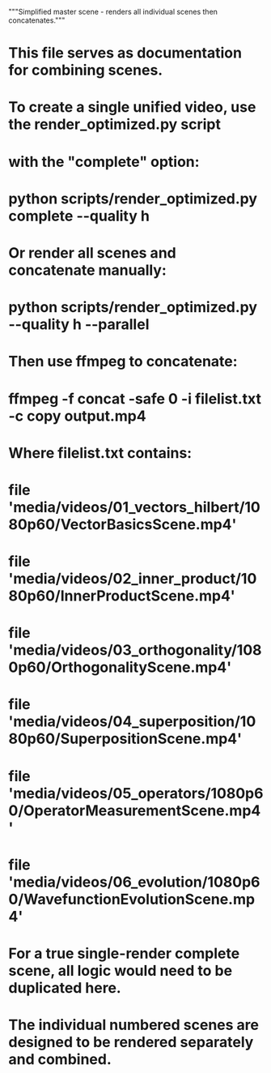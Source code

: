 """Simplified master scene - renders all individual scenes then concatenates."""

# This file serves as documentation for combining scenes.
# To create a single unified video, use the render_optimized.py script
# with the "complete" option:
#
# python scripts/render_optimized.py complete --quality h
#
# Or render all scenes and concatenate manually:
#
# python scripts/render_optimized.py --quality h --parallel
# 
# Then use ffmpeg to concatenate:
# ffmpeg -f concat -safe 0 -i filelist.txt -c copy output.mp4
#
# Where filelist.txt contains:
# file 'media/videos/01_vectors_hilbert/1080p60/VectorBasicsScene.mp4'
# file 'media/videos/02_inner_product/1080p60/InnerProductScene.mp4'
# file 'media/videos/03_orthogonality/1080p60/OrthogonalityScene.mp4'
# file 'media/videos/04_superposition/1080p60/SuperpositionScene.mp4'
# file 'media/videos/05_operators/1080p60/OperatorMeasurementScene.mp4'
# file 'media/videos/06_evolution/1080p60/WavefunctionEvolutionScene.mp4'

# For a true single-render complete scene, all logic would need to be duplicated here.
# The individual numbered scenes are designed to be rendered separately and combined.
